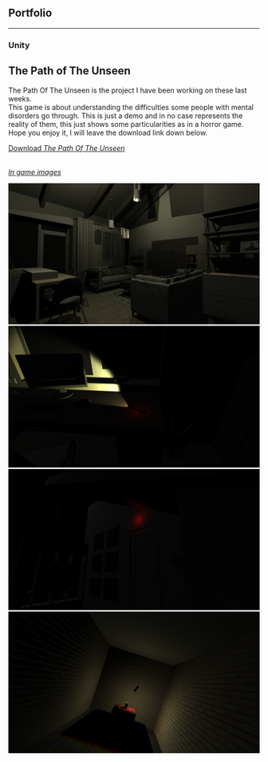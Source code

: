 ## Portfolio

---

### Unity

<h2>The Path of The Unseen</h2>
<p>The Path Of The Unseen is the project I have been working on these last weeks. 
  <br>This game is about understanding the difficulties some people with mental disorders go through. This is just a demo and in no case represents the reality of them, this just shows some particularities as in a horror game. Hope you enjoy it, I will leave the download link down below.<p>
<a href="https://mega.nz/file/5d92mIRQ#_txLvzyGIY8KFyYnyHEPXsXBdXorDE51LNrTJVbb0Z4">Download <em>The Path Of The Unseen
  <br><br>
 <p>In game images</p> 
<img src="images/1.png"/>
<img src="images/2.png"/>
<img src="images/3.png"/>
<img src="images/4.png"/>






